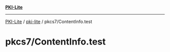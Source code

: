[**PKI-Lite**](../../../README.md)

---

[PKI-Lite](../../../README.md) / [pki-lite](../../README.md) / pkcs7/ContentInfo.test

# pkcs7/ContentInfo.test
